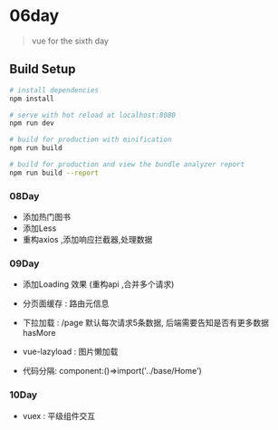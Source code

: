 # 06day

> vue for  the sixth day

## Build Setup

``` bash
# install dependencies
npm install

# serve with hot reload at localhost:8080
npm run dev

# build for production with minification
npm run build

# build for production and view the bundle analyzer report
npm run build --report
```

### 08Day
* 添加热门图书
* 添加Less
* 重构axios ,添加响应拦截器,处理数据


### 09Day
* 添加Loading 效果 (重构api ,合并多个请求)
* 分页面缓存 : 路由元信息
* 下拉加载 :   /page
   默认每次请求5条数据, 后端需要告知是否有更多数据hasMore
* vue-lazyload : 图片懒加载

* 代码分隔:   component:()=>import('../base/Home')


### 10Day
* vuex : 平级组件交互

